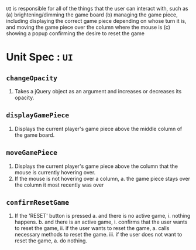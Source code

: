 `UI` is responsible for all of the things that the user can interact with, such as
(a) brightening/dimming the game board
(b) managing the game piece, including displaying the correct game piece depending
    on whose turn it is, and moving the game piece over the column where the mouse
    is
(c) showing a popup confirming the desire to reset the game

# Unit Spec : `UI`

## `changeOpacity`

1.  Takes a jQuery object as an argument and increases or decreases its opacity.

## `displayGamePiece`

1.  Displays the current player's game piece above the middle column of the game
    board.

## `moveGamePiece`

1.  Displays the current player's game piece above the column that the mouse is
    currently hovering over.
2.  If the mouse is not hovering over a column,
  a.  the game piece stays over the column it most recently was over

## `confirmResetGame`

1.  If the 'RESET' button is pressed
  a.  and there is no active game,
    i.    nothing happens.
  b.  and there is an active game,
    i.    confirms that the user wants to reset the game,
    ii.   if the user wants to reset the game,
        a.  calls necessary methods to reset the game.
    iii.  if the user does not want to reset the game,
        a.  do nothing.
